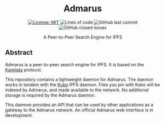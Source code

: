 <h1 align="center">Admarus</h1>

<p align="center">
    <a href="https://opensource.org/licenses/MIT"><img src="https://img.shields.io/badge/license-MIT-blue" alt="License: MIT"></a>
    <img alt="Lines of code" src="https://img.shields.io/tokei/lines/github/Mubelotix/admarus-daemon">
    <img alt="GitHub last commit" src="https://img.shields.io/github/last-commit/Mubelotix/admarus-daemon?color=%23347d39" alt="last commit badge">
    <img alt="GitHub closed issues" src="https://img.shields.io/github/issues-closed-raw/Mubelotix/admarus-daemon?color=%23347d39" alt="closed issues badge">
</p>

<p align="center">A Peer-to-Peer Search Engine for IPFS</p>

## Abstract

Admarus is a peer-to-peer search engine for IPFS. It is based on the [Kamilata](https://github.com/mubelotix/kamilata) protocol.

This repository contains a lightweight daemon for Admarus. The daemon works in tandem with the [Kubo](https://github.com/ipfs/kubo) IPFS daemon. Files you pin with Kubo will be indexed by Admarus, and made available to the network. No additional storage is required by the Admarus daemon. 

This daemon provides an API that can be used by other applications as a gateway to the Admarus network. An official Admarus web interface is in development.
